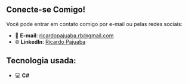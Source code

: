 ## Conecte-se Comigo!

Você pode entrar em contato comigo por e-mail ou pelas redes sociais:

- 📧 **E-mail**: [ricardopajuaba.rb@gmail.com](mailto:ricardopajuaba.rb@gmail.com)
- 🌐 **LinkedIn**: [Ricardo Pajuaba](https://www.linkedin.com/in/ricardo-pajuaba/)

## Tecnologia usada:

- 💻 **C#**

